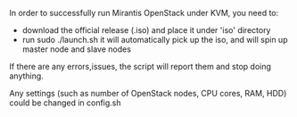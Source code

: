 In order to successfully run Mirantis OpenStack under KVM, you need to:

*   download the official release (.iso) and place it under 'iso' directory
*   run sudo ./launch.sh it will automatically pick up the iso, and will spin up master node and
slave nodes

If there are any errors,issues, the script will report them and stop doing anything.

Any settings (such as number of OpenStack nodes, CPU cores, RAM, HDD) could be changed in config.sh
